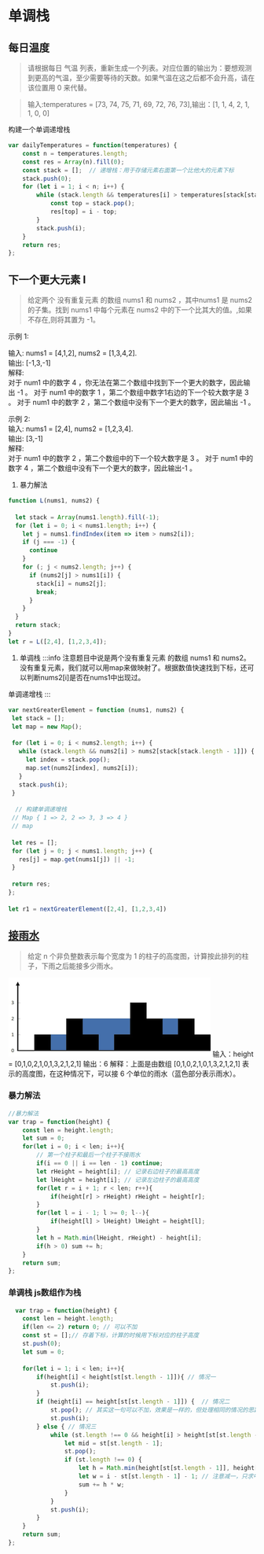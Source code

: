 # 单调栈

## 每日温度

> 请根据每日 气温 列表，重新生成一个列表。对应位置的输出为：要想观测到更高的气温，至少需要等待的天数。如果气温在这之后都不会升高，请在该位置用 0 来代替。

> 输入:temperatures = [73, 74, 75, 71, 69, 72, 76, 73],输出：[1, 1, 4, 2, 1, 1, 0, 0]

构建一个单调递增栈

```js
var dailyTemperatures = function(temperatures) {
    const n = temperatures.length;
    const res = Array(n).fill(0);
    const stack = [];  // 递增栈：用于存储元素右面第一个比他大的元素下标
    stack.push(0);
    for (let i = 1; i < n; i++) {
        while (stack.length && temperatures[i] > temperatures[stack[stack.length - 1]]) {
            const top = stack.pop();
            res[top] = i - top;
        }
        stack.push(i);
    }
    return res;
};
```
## 下一个更大元素 I
> 给定两个 没有重复元素 的数组 nums1 和 nums2 ，其中nums1 是 nums2 的子集。找到 nums1 中每个元素在 nums2 中的下一个比其大的值。,如果不存在,则将其置为 -1。

示例 1:

输入: nums1 = [4,1,2], nums2 = [1,3,4,2].  
输出: [-1,3,-1]  
解释:  
  对于 num1 中的数字 4 ，你无法在第二个数组中找到下一个更大的数字，因此输出 -1 。
  对于 num1 中的数字 1 ，第二个数组中数字1右边的下一个较大数字是 3 。
  对于 num1 中的数字 2 ，第二个数组中没有下一个更大的数字，因此输出 -1 。

示例 2:  
输入: nums1 = [2,4], nums2 = [1,2,3,4].  
输出: [3,-1]  
解释:  
  对于 num1 中的数字 2 ，第二个数组中的下一个较大数字是 3 。
  对于 num1 中的数字 4 ，第二个数组中没有下一个更大的数字，因此输出-1 。

1. 暴力解法
```js
function L(nums1, nums2) {

  let stack = Array(nums1.length).fill(-1); 
  for (let i = 0; i < nums1.length; i++) {
    let j = nums1.findIndex(item => item > nums2[i]);
    if (j === -1) {
      continue
    }
    for (; j < nums2.length; j++) {
      if (nums2[j] > nums1[i]) {
        stack[i] = nums2[j];
        break;
      }
    }
  }
  return stack;
}
let r = L([2,4], [1,2,3,4]);
```

1. 单调栈
:::info
注意题目中说是两个没有重复元素 的数组 nums1 和 nums2。  
没有重复元素，我们就可以用map来做映射了。根据数值快速找到下标，还可以判断nums2[i]是否在nums1中出现过。  

单调递增栈
:::
   ```js
  var nextGreaterElement = function (nums1, nums2) {
    let stack = [];
    let map = new Map();

    for (let i = 0; i < nums2.length; i++) {
      while (stack.length && nums2[i] > nums2[stack[stack.length - 1]]) {
        let index = stack.pop();
        map.set(nums2[index], nums2[i]);
      }
      stack.push(i);
    }

     // 构建单调递增栈 
    // Map { 1 => 2, 2 => 3, 3 => 4 }
    // map 

    let res = [];
    for (let j = 0; j < nums1.length; j++) {
      res[j] = map.get(nums1[j]) || -1;
    }

    return res;
 };

let r1 = nextGreaterElement([2,4], [1,2,3,4])
```
## [接雨水](https://www.programmercarl.com/0042.%E6%8E%A5%E9%9B%A8%E6%B0%B4.html#%E6%80%9D%E8%B7%AF)

> 给定 n 个非负整数表示每个宽度为 1 的柱子的高度图，计算按此排列的柱子，下雨之后能接多少雨水。

<img src="../assets/img/20210713205038.png" />
输入：height = [0,1,0,2,1,0,1,3,2,1,2,1]  
输出：6  
解释：上面是由数组 [0,1,0,2,1,0,1,3,2,1,2,1] 表示的高度图，在这种情况下，可以接 6 个单位的雨水（蓝色部分表示雨水）。

### 暴力解法
```js
//暴力解法
var trap = function(height) {
    const len = height.length;
    let sum = 0;
    for(let i = 0; i < len; i++){
        // 第一个柱子和最后一个柱子不接雨水
        if(i == 0 || i == len - 1) continue;
        let rHeight = height[i]; // 记录右边柱子的最高高度
        let lHeight = height[i]; // 记录左边柱子的最高高度
        for(let r = i + 1; r < len; r++){
            if(height[r] > rHeight) rHeight = height[r];
        }
        for(let l = i - 1; l >= 0; l--){
            if(height[l] > lHeight) lHeight = height[l];
        }
        let h = Math.min(lHeight, rHeight) - height[i];
        if(h > 0) sum += h;
    }
    return sum;
};
```

### 单调栈 js数组作为栈
```js
  var trap = function(height) {
    const len = height.length;
    if(len <= 2) return 0; // 可以不加
    const st = [];// 存着下标，计算的时候用下标对应的柱子高度
    st.push(0);
    let sum = 0;

    for(let i = 1; i < len; i++){
        if(height[i] < height[st[st.length - 1]]){ // 情况一
            st.push(i);
        }
        if (height[i] == height[st[st.length - 1]]) {  // 情况二
            st.pop(); // 其实这一句可以不加，效果是一样的，但处理相同的情况的思路却变了。
            st.push(i);
        } else { // 情况三
            while (st.length !== 0 && height[i] > height[st[st.length - 1]]) { // 注意这里是while
                let mid = st[st.length - 1];
                st.pop();
                if (st.length !== 0) {
                    let h = Math.min(height[st[st.length - 1]], height[i]) - height[mid];
                    let w = i - st[st.length - 1] - 1; // 注意减一，只求中间宽度
                    sum += h * w;
                }
            }
            st.push(i);
        }
    }
    return sum;
};
```